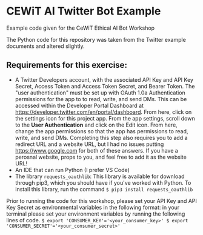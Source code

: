 # CEWiT AI Twitter Bot Example
Example code given for the CeWiT Ethical AI Bot Workshop


The Python code for this repository was taken from the Twitter example documents and altered slightly.

## Requirements for this exercise:
- A Twitter Developers account, with the associated API Key and API Key Secret, Access Token and Access Token Secret, and Bearer Token. The "user authentication" must be set up with OAuth 1.0a Authentication permissions for the app to to read, write, and send DMs. This can be accessed within the Developer Portal Dashboard at https://developer.twitter.com/en/portal/dashboard. From here, click on the settings icon for this project app. From the app settings, scroll down to the **User Authentication** and click on the Edit icon. From here, change the app permissions so that the app has permissions to read, write, and send DMs. Completing this step also requires you to add a redirect URL and a website URL, but I had no issues putting https://www.google.com for both of these answers. If you have a perosnal website, props to you, and feel free to add it as the website URL!
- An IDE that can run Python (I prefer VS Code)
- The library `requests_oauthlib`: This library is available for download through pip3, which you should have if you've worked with Python. To install this library, run the command `$ pip3 install requests_oauthlib`

Prior to running the code for this workshop, please set your API Key and API Key Secret as environmental variables in the following format:
in your terminal please set your environment variables by running the following lines of code.
`$ export 'CONSUMER_KEY'='<your_consumer_key>'
$ export 'CONSUMER_SECRET'='<your_consumer_secret>'`

